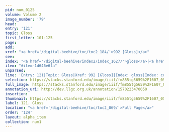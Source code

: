 ```yaml
---
pid: num_0125
volume: Volume 2
image_number: '79'
head: 
entry: '121'
topic: Gloss
first_letter: 101-125
page: 
add: 
xref: "<a href='/digital-beehive/toc/toc2_184/'>992 [Gloss]</a>"
see: 
index: "<a href='/digital-beehive/index2/index_1627/'>gloss</a>|<a href='/digital-beehive/index1/index_0740/'>com[m]entary</a>"
item: "#item-1d646e6fa"
unparsed: 
line: 'Entry: 121|Topic: Gloss|Xref: 992 [Gloss]|Index: gloss|Index: com[m]entary|#item-1d646e6fa'
selection: https://stacks.stanford.edu/image/iiif/fm855tg5659%2F1607_0546/253,229,3088,661/full/0/default.jpg
full_image: https://stacks.stanford.edu/image/iiif/fm855tg5659%2F1607_0546/full/full/0/default.jpg
annotation_uri: http://dev.llgc.org.uk/annotation/1570223470050
insertion: 
thumbnail: https://stacks.stanford.edu/image/iiif/fm855tg5659%2F1607_0546/253,229,600,180/250,/0/default.jpg
label: 121. Gloss
location: "<a href='/digital-beehive/toc/toc2_069/'>Full Page</a>"
order: '124'
layout: alpha_item
collection: num1
---
```

